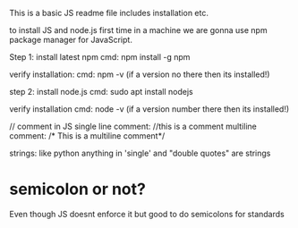 This is a basic JS readme file includes installation etc.

to install JS and node.js first time in a machine we are gonna use npm package manager for JavaScript.

Step 1: install latest npm
  cmd: npm install -g npm
  
  verify installation:
    cmd: npm -v (if a version no there then its installed!)
  
step 2: install node.js
  cmd: sudo apt install nodejs
  
  verify installation
    cmd: node -v (if a version number there then its installed!)
    
// comment in JS
  single line comment:  //this is a comment
  multiline comment: /* This is a
                       multiline comment*/
                       
strings: like python anything in 'single' and "double quotes" are strings

# semicolon or not?
  Even though JS doesnt enforce it but good to do semicolons for standards
